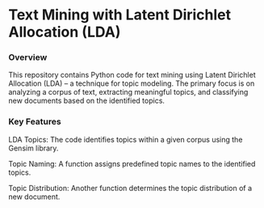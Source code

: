 # Text Mining with Latent Dirichlet Allocation (LDA)
### Overview
This repository contains Python code for text mining using Latent Dirichlet Allocation (LDA) – a technique for topic modeling. The primary focus is on analyzing a corpus of text, extracting meaningful topics, and classifying new documents based on the identified topics.

### Key Features
LDA Topics: The code identifies topics within a given corpus using the Gensim library.

Topic Naming: A function assigns predefined topic names to the identified topics.

Topic Distribution: Another function determines the topic distribution of a new document.
